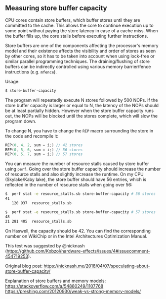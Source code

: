 ## Measuring store buffer capacity
CPU cores contain store buffers, which buffer stores until they are committed to the
cache. This allows the core to continue execution up to some point without paying the store
latency in case of a cache miss. When the buffer fills up, the core stalls before executing
further instructions.

Store buffers are one of the components affecting the processor's memory model
and their existence affects the visibility and order of stores as seen by other cores,
so it has to be taken into account when using lock-free or similar parallel programming techniques.
The draining/flushing of store buffers can be indirectly controlled using various memory
barrier/fence instructions (e.g. `mfence`).

Usage:
```bash
$ store-buffer-capacity
```

The program will repeatedly execute N stores followed by 500 NOPs. If the store buffer capacity
is larger or equal to N, the latency of the NOPs should be at least partially hidden.
However when the store buffer capacity runs out, the NOPs will be blocked until the stores complete,
which will slow the program down.

To change N, you have to change the `REP` macro surrounding the store in the code and recompile it:
```cpp
REP(0, 4, 2, sum = i;) // 42 stores
REP(0, 5, 6, sum = i;) // 56 stores
REP(0, 5, 7, sum = i;) // 57 stores
```

You can measure the number of resource stalls caused by store buffer using `perf`. Going over
the store buffer capacity should increase the number of resource stalls and also slightly increase
the runtime. On my CPU (Skylake/Kaby lake), the store buffer should have 56 entries, which is
reflected in the number of resource stalls when going over 56:

```bash
$  perf stat -e resource_stalls.sb store-buffer-capacity # 56 stores
41
   120 937  resource_stalls.sb

$  perf stat -e resource_stalls.sb store-buffer-capacity # 57 stores
48
21 281 405  resource_stalls.sb
```

On Haswell, the capacity should be 42. You can find the corresponding number on WikiChip or in the
Intel Architectures Optimization Manual.

This test was suggested by @nicknash (https://github.com/Kobzol/hardware-effects/issues/4#issuecomment-454719253).

Original blog post:
https://nicknash.me/2018/04/07/speculating-about-store-buffer-capacity/

Explanation of store buffers and memory models:
https://stackoverflow.com/a/54880249/1107768
https://preshing.com/20120930/weak-vs-strong-memory-models/
